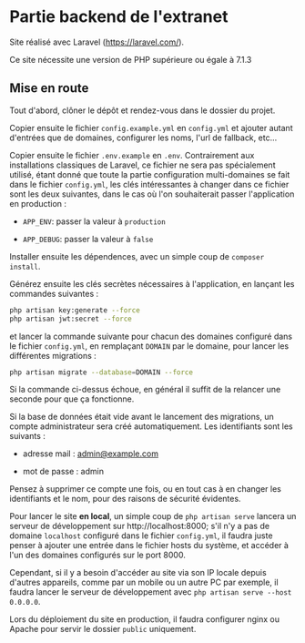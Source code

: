 Partie backend de l'extranet
============================

Site réalisé avec Laravel (https://laravel.com/).

Ce site nécessite une version de PHP supérieure ou égale à 7.1.3



## Mise en route

Tout d'abord, clôner le dépôt et rendez-vous dans le dossier du projet.

Copier ensuite le fichier `config.example.yml` en `config.yml` et ajouter
autant d'entrées que de domaines, configurer les noms, l'url de fallback, etc...

Copier ensuite le fichier `.env.example` en `.env`. Contrairement aux
installations classiques de Laravel, ce fichier ne sera pas spécialement
utilisé, étant donné que toute la partie configuration multi-domaines se fait
dans le fichier `config.yml`, les clés intéressantes à changer dans ce fichier
sont les deux suivantes, dans le cas où l'on souhaiterait passer l'application
en production :

  - `APP_ENV`: passer la valeur à `production`

  - `APP_DEBUG`: passer la valeur à `false`



Installer ensuite les dépendences, avec un simple coup de `composer install`.

Générez ensuite les clés secrètes nécessaires à l'application, en lançant
les commandes suivantes :

```sh
php artisan key:generate --force
php artisan jwt:secret --force
```

et lancer la commande suivante pour chacun des domaines configuré dans le
fichier `config.yml`, en remplaçant `DOMAIN` par le domaine, pour lancer les
différentes migrations :

```sh
php artisan migrate --database=DOMAIN --force
```

Si la commande ci-dessus échoue, en général il suffit de la relancer une seconde
pour que ça fonctionne.

Si la base de données était vide avant le lancement des migrations, un compte
administrateur sera créé automatiquement. Les identifiants sont les suivants :

  - adresse mail : admin@example.com

  - mot de passe : admin

Pensez à supprimer ce compte une fois, ou en tout cas à en changer les
identifiants et le nom, pour des raisons de sécurité évidentes.

Pour lancer le site **en local**, un simple coup de `php artisan serve` lancera
un serveur de développement sur http://localhost:8000; s'il n'y a pas de domaine
`localhost` configuré dans le fichier `config.yml`, il faudra juste penser
à ajouter une entrée dans le fichier hosts du système, et accéder à l'un des
domaines configurés sur le port 8000.

Cependant, si il y a besoin d'accéder au site via son IP locale depuis d'autres
appareils, comme par un mobile ou un autre PC par exemple, il faudra lancer
le serveur de développement avec `php artisan serve --host 0.0.0.0`.

Lors du déploiement du site en production, il faudra configurer nginx ou Apache
pour servir le dossier `public` uniquement.
